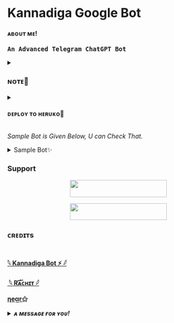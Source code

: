 # Kannadiga Google Bot
<h4>ᴀʙᴏᴜᴛ ᴍᴇ!</h4>
<pre><b>An Advanced Telegram ChatGPT Bot</b></pre>


<details>
<summary><h3>ɴᴏᴛᴇ📝</h3></summary> 
<pre><i>Kuch Nahi 😛
</i></pre>
</details>


<details>
<summary><h4> ᴅᴇᴘʟᴏʏ ᴛᴏ ʜᴇʀᴜᴋᴏ🚀</h4></summary>
<pre><i>Enter The Required Variables in Heroku</i></pre>
<p align="center"><a href="https://heroku.com/deploy?template=https://github.com/kannadigaXD"> <img src="https://img.shields.io/badge/Deploy%20To%20Heroku-black?style=for-the-badge&logo=heroku" width="220" height="38.45"/></a></p>
</details>


<i>Sample Bot is Given Below, U can Check That.</i>


<details>
<summary>Sample Bot✨</summary>
<p align="center"><a href="https://t.me/Shona_iz_bot"> <img src="https://img.shields.io/badge/Sample%20Bot-pink?style=for-the-badge" width="220" height="38.45"/></a></p>
</details>


### Support 

<p align="center"><a href="https://t.me/kannadigaruXD"> <img src="https://img.shields.io/badge/SUPPORT-black?style=for-the-badge" width="220" height="38.45"/></a></p>

<p align="center"><a href="https://t.me/+sXXMMsyYyNphN2I1"> <img src="https://img.shields.io/badge/Sample%20Space.py-blue?style=for-the-badge" width="220" height="38.45"/></a></p>


### ᴄʀᴇᴅɪᴛs 
# 
<b> [𓆩 Kannadiga Bot ⚡ 𓆪](https://telegram.me/naankannadiga_bot) <br> <br>
 [­ 𓆩 Rᴀ֟፝ᴄʜɪᴛ 𓆪](https://telegram.me/Hyper_x_Rachit)  </br> <br>
 [ηeα͟r⚝](https://telegram.me/kannadigaxd)<br>
<details>
<summary><i>ᴀ ᴍᴇssᴀɢᴇ ғᴏʀ ʏᴏᴜ!</i></summary>
<p><i> ᴅᴏɴ'ᴛ  ғᴏʀɢᴇᴛ ᴛᴏ ɢɪᴠᴇ ᴛʜᴇ 🌠</i></p>
</details>


  
